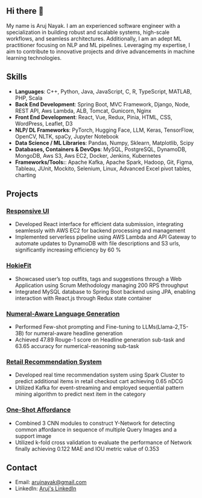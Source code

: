 ## Hi there 👋

My name is Aruj Nayak. I am an experienced software engineer with a specialization in building robust and scalable systems, high-scale workflows, and seamless architectures. Additionally, I am an adept ML practitioner focusing on NLP and ML pipelines. Leveraging my expertise, I aim to contribute to innovative projects and drive advancements in machine learning technologies.

## Skills
- **Languages**: C++, Python, Java, JavaScript, C, R, TypeScript, MATLAB, PHP, Scala
- **Back End Development**: Spring Boot, MVC Framework, Django, Node, REST API, Aws Lambda, ALB, Tomcat, Gunicorn, Nginx
- **Front End Development**: React, Vue, Redux, Pinia, HTML, CSS, WordPress, Leaflet, D3
- **NLP/ DL Frameworks**: PyTorch, Hugging Face, LLM, Keras, TensorFlow, OpenCV, NLTK, spaCy, Jupyter Notebook
- **Data Science / ML Libraries**: Pandas, Numpy, Sklearn, Matplotlib, Scipy
- **Databases, Containers & DevOps**: MySQL, PostgreSQL, DynamoDB, MongoDB, Aws S3, Aws EC2, Docker, Jenkins, Kubernetes
- **Frameworks/Tools:**: Apache Kafka, Apache Spark, Hadoop, Git, Figma, Tableau, JUnit, Mockito, Selenium, Linux, Advanced Excel pivot tables, charting

## Projects
### [Responsive UI](https://github.com/arujthecurator/File-Processing-S3-EC2)
- Developed React interface for efficient data submission, integrating seamlessly with AWS EC2 for backend processing and management
- Implemented serverless pipeline using AWS Lambda and API Gateway to automate updates to DynamoDB with file descriptions and S3 urls, significantly increasing efficiency by 60 %

### [HokieFit](https://hdl.handle.net/10919/117165)
- Showcased user’s top outfits, tags and suggestions through a Web Application using Scrum Methodology managing 200 RPS throughput
- Integrated MySQL database to Spring Boot backend using JPA, enabling interaction with React.js through Redux state container

### [Numeral-Aware Language Generation](https://github.com/mridulk97/numeval)
- Performed Few-shot prompting and Fine-tuning to LLMs(Llama-2,T5-3B) for numeral-aware headline generation
- Achieved 47.89 Rouge-1 score on Headline generation sub-task and 63.65 accuracy for numerical-reasoning sub-task

### [Retail Recommendation System](https://github.com/arujthecurator/OnlineRetailRecommendationSystem)
- Developed real time recommendation system using Spark Cluster to predict additional items in retail checkout cart achieving 0.65 nDCG
- Utilized Kafka for event-streaming and employed sequential pattern mining algorithm to predict next item in the category

### [One-Shot Affordance](https://github.com/arujthecurator/One_Shot_Affordance_Detection_CS5824_ECE5424)
- Combined 3 CNN modules to construct Y-Network for detecting common affordance in sequence of multiple Query Images and a support image
- Utilized k-fold cross validation to evaluate the performance of Network finally achieving 0.122 MAE and IOU metric value of 0.353

## Contact
- Email: [arujnayak@gmail.com](mailto:arujnayak@gmail.com)
- LinkedIn: [Aruj's LinkedIn](https://www.linkedin.com/in/aruj-nayak-873187191/)

<!--
**arujthecurator/arujthecurator** is a ✨ _special_ ✨ repository because its `README.md` (this file) appears on your GitHub profile.

Here are some ideas to get you started:

- 🔭 I’m currently working on ...
- 🌱 I’m currently learning ...
- 👯 I’m looking to collaborate on ...
- 🤔 I’m looking for help with ...
- 💬 Ask me about ...
- 📫 How to reach me: ...
- 😄 Pronouns: ...
- ⚡ Fun fact: ...
-->
